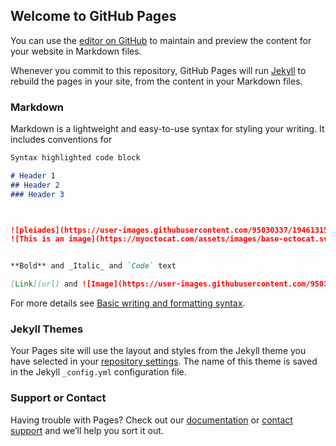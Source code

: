## Welcome to GitHub Pages

You can use the [editor on GitHub](https://github.com/deepnilray/deepnilray.github.io/edit/main/index.md) to maintain and preview the content for your website in Markdown files.

Whenever you commit to this repository, GitHub Pages will run [Jekyll](https://jekyllrb.com/) to rebuild the pages in your site, from the content in your Markdown files.

### Markdown

Markdown is a lightweight and easy-to-use syntax for styling your writing. It includes conventions for

```markdown
Syntax highlighted code block

# Header 1
## Header 2
### Header 3



![pleiades](https://user-images.githubusercontent.com/95030337/194613156-b8572920-738f-40be-b4b0-1d8855e03c30.jpg)
![This is an image](https://myoctocat.com/assets/images/base-octocat.svg)


**Bold** and _Italic_ and `Code` text

[Link](url) and ![Image](https://user-images.githubusercontent.com/95030337/194613156-b8572920-738f-40be-b4b0-1d8855e03c30.jpg)
```

For more details see [Basic writing and formatting syntax](https://docs.github.com/en/github/writing-on-github/getting-started-with-writing-and-formatting-on-github/basic-writing-and-formatting-syntax).

### Jekyll Themes

Your Pages site will use the layout and styles from the Jekyll theme you have selected in your [repository settings](https://github.com/deepnilray/deepnilray.github.io/settings/pages). The name of this theme is saved in the Jekyll `_config.yml` configuration file.

### Support or Contact

Having trouble with Pages? Check out our [documentation](https://docs.github.com/categories/github-pages-basics/) or [contact support](https://support.github.com/contact) and we’ll help you sort it out.
